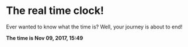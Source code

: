 # The real time clock!

Ever wanted to know what the time is? Well, your journey is about to end!

**The time is Nov 09, 2017, 15:49**